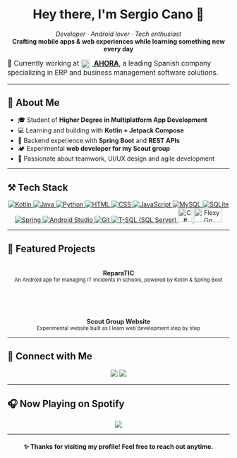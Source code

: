
  <h1 align="center">Hey there, I'm Sergio Cano 👋</h1>

<p align="center">
  <i>Developer · Android lover · Tech enthusiast</i><br>
  <b>Crafting mobile apps & web experiences while learning something new every day</b>
  <p style="font-size: 1.1em;">💼 Currently working at <a href="https://www.ahora.es/" target="_blank" rel="noopener noreferrer">
    <img src="https://www.ahora.es/favicon.ico" alt="AHORA logo" style="vertical-align: middle; width: 20px; height: 20px; margin-right: 5px;" />
    <strong>AHORA</strong></a>, a leading Spanish company specializing in ERP and business management software solutions.</p>
</p>
</p>

---

<h2>📱 About Me</h2>

<ul>
  <li>🎓 Student of <b>Higher Degree in Multiplatform App Development</b></li>
  <li>💻 Learning and building with <b>Kotlin + Jetpack Compose</b></li>
  <li>🔄 Backend experience with <b>Spring Boot</b> and <b>REST APIs</b></li>
  <li>🏕️ Experimental <b>web developer for my Scout group</b></li>
  <li>🤝 Passionate about teamwork, UI/UX design and agile development</li>
</ul>

---

<h2>⚒️ Tech Stack</h2>

<p align="center">
  <a href="https://kotlinlang.org/" title="Kotlin" target="_blank" rel="noopener noreferrer">
    <img src="https://skillicons.dev/icons?i=kotlin" alt="Kotlin" />
  </a>
  <a href="https://www.java.com/" title="Java" target="_blank" rel="noopener noreferrer">
    <img src="https://skillicons.dev/icons?i=java" alt="Java" />
  </a>
  <a href="https://www.python.org/" title="Python" target="_blank" rel="noopener noreferrer">
    <img src="https://skillicons.dev/icons?i=python" alt="Python" />
  </a>
  <a href="https://developer.mozilla.org/en-US/docs/Web/HTML" title="HTML" target="_blank" rel="noopener noreferrer">
    <img src="https://skillicons.dev/icons?i=html" alt="HTML" />
  </a>
  <a href="https://developer.mozilla.org/en-US/docs/Web/CSS" title="CSS" target="_blank" rel="noopener noreferrer">
    <img src="https://skillicons.dev/icons?i=css" alt="CSS" />
  </a>
  <a href="https://developer.mozilla.org/en-US/docs/Web/JavaScript" title="JavaScript" target="_blank" rel="noopener noreferrer">
    <img src="https://skillicons.dev/icons?i=js" alt="JavaScript" />
  </a>
  <a href="https://www.mysql.com/" title="MySQL" target="_blank" rel="noopener noreferrer">
    <img src="https://skillicons.dev/icons?i=mysql" alt="MySQL" />
  </a>
  <a href="https://www.sqlite.org/index.html" title="SQLite" target="_blank" rel="noopener noreferrer">
    <img src="https://skillicons.dev/icons?i=sqlite" alt="SQLite" />
  </a>
  <a href="https://spring.io/" title="Spring Framework" target="_blank" rel="noopener noreferrer">
    <img src="https://skillicons.dev/icons?i=spring" alt="Spring" />
  </a>
  <a href="https://developer.android.com/studio" title="Android Studio" target="_blank" rel="noopener noreferrer">
    <img src="https://skillicons.dev/icons?i=androidstudio" alt="Android Studio" />
  </a>
  <a href="https://git-scm.com/" title="Git Version Control" target="_blank" rel="noopener noreferrer">
    <img src="https://skillicons.dev/icons?i=git" alt="Git" />
  </a>
  <!-- T-SQL / SQL Server -->
  <a href="https://learn.microsoft.com/en-us/sql/t-sql/language-elements/transact-sql-language-elements" title="T-SQL (Microsoft SQL Server)" target="_blank" rel="noopener noreferrer">
    <img src="https://img.icons8.com/color/48/microsoft-sql-server.png" alt="T-SQL (SQL Server)" />
  </a>
  <!-- C# -->
  <a href="https://learn.microsoft.com/en-us/dotnet/csharp/" title="C#" target="_blank" rel="noopener noreferrer">
    <img src="https://cdn.jsdelivr.net/gh/devicons/devicon/icons/csharp/csharp-original.svg" alt="C#" style="width: 32px; height: 32px;" />
  </a>
  <!-- FlexyGo -->
  <a href="https://www.flexygo.com/" title="FlexyGo" target="_blank" rel="noopener noreferrer">
    <img src="https://www.flexygo.com/wp-content/uploads/2022/09/flexygo_logo.webp" alt="FlexyGo" style="width: 64px; height: 32px;" />
  </a>
</p>


---

<h2>🌟 Featured Projects</h2>

<div align="center">

<a href="#"></a>  
<b>ReparaTIC</b><br>
<sub>An Android app for managing IT incidents in schools, powered by Kotlin & Spring Boot</sub>

<br><br>

<a href="#"></a>  
<b>Scout Group Website</b><br>
<sub>Experimental website built as I learn web development step by step</sub>

</div>

---

<h2>📡 Connect with Me</h2>

<p align="center">
  <a href="https://www.linkedin.com/in/sergio-cano-pomer-a51440259/"><img src="https://img.shields.io/badge/-LinkedIn-0A66C2?style=for-the-badge&logo=linkedin&logoColor=white" /></a>
  <a href="https://www.instagram.com/canoo.json"><img src="https://img.shields.io/badge/-Instagram-E4405F?style=for-the-badge&logo=instagram&logoColor=white" /></a>
</p>

---

<h2>🎧 Now Playing on Spotify</h2>

<p align="center">
  <img src="https://spotify-github-profile.kittinanx.com/api/view.svg?uid=pfslrwk40cy20135neoakdz5v&cover_image=true&theme=default&show_offline=true&background_color=000000&interchange=true&bar_color=1DB954&bar_color_cover=true" />
</p>

---

<h4 align="center">✨ Thanks for visiting my profile! Feel free to reach out anytime.</h4>
